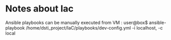 

# Notes about Iac

Ansible playbooks can be manually executed from VM :
  user@box$ ansible-playbook /home/dsti_project/IaC/playbooks/dev-config.yml -i localhost, -c local 